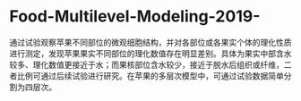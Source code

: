 # Food-Multilevel-Modeling-2019-

通过试验观察苹果不同部位的微观细胞结构，并对各部位或各果实个体的理化性质进行测定，发现苹果果实不同部位的理化数值存在明显差别。具体为果实中部含水较多、理化数值更接近于水；而果核部位含水较少，接近于脱水后组织或纤维，二者比例可通过后续试验进行研究。在苹果的多层次模型中，可通过试验数据简单分割为四层次。
